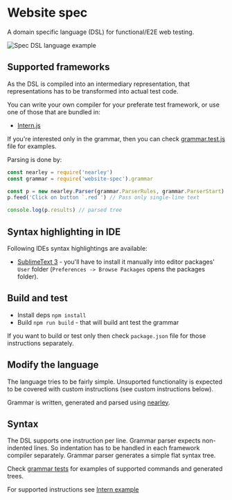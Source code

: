 # Website spec

A domain specific language (DSL) for functional/E2E web testing.

![Spec DSL language example](https://cloud.githubusercontent.com/assets/171178/19620076/9c71915a-986c-11e6-9966-806d41bde82e.png)

## Supported frameworks

As the DSL is compiled into an intermediary representation, that representations has to be transformed into actual test code.

You can write your own compiler for your preferate test framework, or use one of those that are bundled in:

* [Intern.js](https://github.com/bumbu/website-spec/tree/master/frameworks/intern)

If you're interested only in the grammar, then you can check [grammar.test.js](https://github.com/bumbu/website-spec/blob/master/tests/grammar.test.js) file for examples.

Parsing is done by:

```js
const nearley = require('nearley')
const grammar = require('website-spec').grammar

const p = new nearley.Parser(grammar.ParserRules, grammar.ParserStart)
p.feed('Click on button `.red`') // Pass only single-line text

console.log(p.results) // parsed tree
```

## Syntax highlighting in IDE

Following IDEs syntax highlightings are available:

* [SublimeText 3](https://github.com/bumbu/website-spec/blob/master/editors/Spec.sublime-syntax) - you'll have to install it manually into editor packages' `User` folder (`Preferences -> Browse Packages` opens the packages folder).

## Build and test

* Install deps `npm install`
* Build `npm run build` - that will build ant test the grammar

If you want to build or test only then check `package.json` file for those instructions separately.

## Modify the language

The language tries to be fairly simple. Unsuported functionality is expected to be covered with custom instructions (see custom instructions below).

Grammar is written, generated and parsed using [nearley](https://github.com/Hardmath123/nearley).

## Syntax

The DSL supports one instruction per line.
Grammar parser expects non-indented lines. So indentation has to be handled in each framework compiler separately.
Grammar parser generates a simple flat syntax tree.

Check [grammar tests](https://github.com/bumbu/website-spec/blob/master/tests/grammar.test.js) for examples of supported commands and generated trees.

For supported instructions see [Intern example](https://github.com/bumbu/website-spec/tree/master/frameworks/intern)
